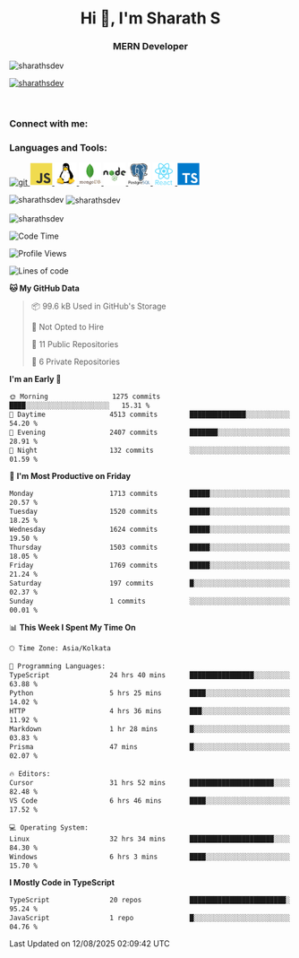 <h1 align="center">Hi 👋, I'm Sharath S</h1>
<h3 align="center">MERN Developer</h3>

<p align="left"> <img src="https://komarev.com/ghpvc/?username=sharathsdev&label=Profile%20views&color=0e75b6&style=flat" alt="sharathsdev" /> </p>

<p align="left"> <a href="https://github.com/ryo-ma/github-profile-trophy"><img src="https://github-profile-trophy.vercel.app/?username=sharathsdev" alt="sharathsdev" /></a> </p>

<p align="left"> <a href="https://twitter.com/" target="blank"><img src="https://img.shields.io/twitter/follow/?logo=twitter&style=for-the-badge" alt="" /></a> </p>

<h3 align="left">Connect with me:</h3>
<p align="left">
</p>

<h3 align="left">Languages and Tools:</h3>
<p align="left"> <a href="https://git-scm.com/" target="_blank" rel="noreferrer"> <img src="https://www.vectorlogo.zone/logos/git-scm/git-scm-icon.svg" alt="git" width="40" height="40"/> </a> <a href="https://developer.mozilla.org/en-US/docs/Web/JavaScript" target="_blank" rel="noreferrer"> <img src="https://raw.githubusercontent.com/devicons/devicon/master/icons/javascript/javascript-original.svg" alt="javascript" width="40" height="40"/> </a> <a href="https://www.linux.org/" target="_blank" rel="noreferrer"> <img src="https://raw.githubusercontent.com/devicons/devicon/master/icons/linux/linux-original.svg" alt="linux" width="40" height="40"/> </a> <a href="https://www.mongodb.com/" target="_blank" rel="noreferrer"> <img src="https://raw.githubusercontent.com/devicons/devicon/master/icons/mongodb/mongodb-original-wordmark.svg" alt="mongodb" width="40" height="40"/> </a> <a href="https://nodejs.org" target="_blank" rel="noreferrer"> <img src="https://raw.githubusercontent.com/devicons/devicon/master/icons/nodejs/nodejs-original-wordmark.svg" alt="nodejs" width="40" height="40"/> </a> <a href="https://www.postgresql.org" target="_blank" rel="noreferrer"> <img src="https://raw.githubusercontent.com/devicons/devicon/master/icons/postgresql/postgresql-original-wordmark.svg" alt="postgresql" width="40" height="40"/> </a> <a href="https://reactjs.org/" target="_blank" rel="noreferrer"> <img src="https://raw.githubusercontent.com/devicons/devicon/master/icons/react/react-original-wordmark.svg" alt="react" width="40" height="40"/> </a> <a href="https://www.typescriptlang.org/" target="_blank" rel="noreferrer"> <img src="https://raw.githubusercontent.com/devicons/devicon/master/icons/typescript/typescript-original.svg" alt="typescript" width="40" height="40"/> </a> </p>

<p><img align="left" src="https://github-readme-stats.vercel.app/api/top-langs?username=sharathsdev&show_icons=true&locale=en&layout=compact" alt="sharathsdev" /></p>

<p>&nbsp;<img align="center" src="https://github-readme-stats.vercel.app/api?username=sharathsdev&show_icons=true&locale=en" alt="sharathsdev" /></p>

<p><img align="center" src="https://github-readme-streak-stats.herokuapp.com/?user=sharathsdev&" alt="sharathsdev" /></p>
 
 <!--START_SECTION:waka-->
![Code Time](http://img.shields.io/badge/Code%20Time-1%2C037%20hrs%2030%20mins-blue)

![Profile Views](http://img.shields.io/badge/Profile%20Views-12-blue)

![Lines of code](https://img.shields.io/badge/From%20Hello%20World%20I%27ve%20Written-8.7%20million%20lines%20of%20code-blue)

**🐱 My GitHub Data** 

> 📦 99.6 kB Used in GitHub's Storage 
 > 
> 🚫 Not Opted to Hire
 > 
> 📜 11 Public Repositories 
 > 
> 🔑 6 Private Repositories 
 > 
**I'm an Early 🐤** 

```text
🌞 Morning                1275 commits        ████░░░░░░░░░░░░░░░░░░░░░   15.31 % 
🌆 Daytime                4513 commits        ██████████████░░░░░░░░░░░   54.20 % 
🌃 Evening                2407 commits        ███████░░░░░░░░░░░░░░░░░░   28.91 % 
🌙 Night                  132 commits         ░░░░░░░░░░░░░░░░░░░░░░░░░   01.59 % 
```
📅 **I'm Most Productive on Friday** 

```text
Monday                   1713 commits        █████░░░░░░░░░░░░░░░░░░░░   20.57 % 
Tuesday                  1520 commits        █████░░░░░░░░░░░░░░░░░░░░   18.25 % 
Wednesday                1624 commits        █████░░░░░░░░░░░░░░░░░░░░   19.50 % 
Thursday                 1503 commits        █████░░░░░░░░░░░░░░░░░░░░   18.05 % 
Friday                   1769 commits        █████░░░░░░░░░░░░░░░░░░░░   21.24 % 
Saturday                 197 commits         █░░░░░░░░░░░░░░░░░░░░░░░░   02.37 % 
Sunday                   1 commits           ░░░░░░░░░░░░░░░░░░░░░░░░░   00.01 % 
```


📊 **This Week I Spent My Time On** 

```text
🕑︎ Time Zone: Asia/Kolkata

💬 Programming Languages: 
TypeScript               24 hrs 40 mins      ████████████████░░░░░░░░░   63.88 % 
Python                   5 hrs 25 mins       ████░░░░░░░░░░░░░░░░░░░░░   14.02 % 
HTTP                     4 hrs 36 mins       ███░░░░░░░░░░░░░░░░░░░░░░   11.92 % 
Markdown                 1 hr 28 mins        █░░░░░░░░░░░░░░░░░░░░░░░░   03.83 % 
Prisma                   47 mins             █░░░░░░░░░░░░░░░░░░░░░░░░   02.07 % 

🔥 Editors: 
Cursor                   31 hrs 52 mins      █████████████████████░░░░   82.48 % 
VS Code                  6 hrs 46 mins       ████░░░░░░░░░░░░░░░░░░░░░   17.52 % 

💻 Operating System: 
Linux                    32 hrs 34 mins      █████████████████████░░░░   84.30 % 
Windows                  6 hrs 3 mins        ████░░░░░░░░░░░░░░░░░░░░░   15.70 % 
```

**I Mostly Code in TypeScript** 

```text
TypeScript               20 repos            ████████████████████████░   95.24 % 
JavaScript               1 repo              █░░░░░░░░░░░░░░░░░░░░░░░░   04.76 % 
```




 Last Updated on 12/08/2025 02:09:42 UTC
<!--END_SECTION:waka-->
